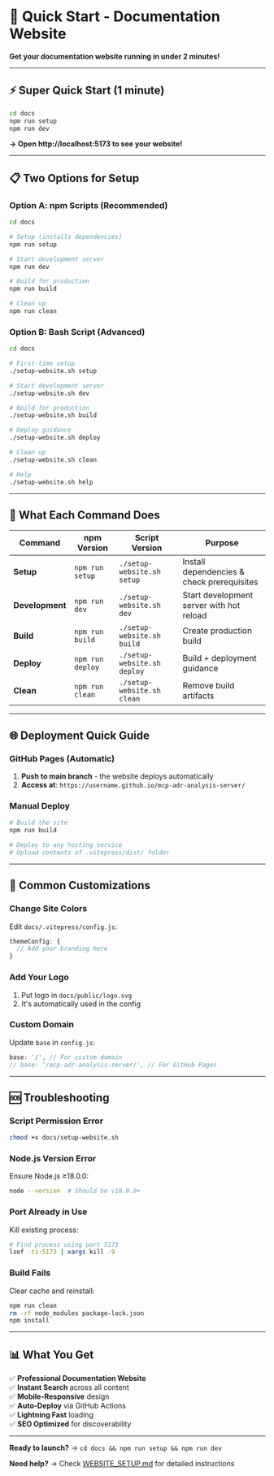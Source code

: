 # 🚀 Quick Start - Documentation Website

**Get your documentation website running in under 2 minutes!**

---

## ⚡ Super Quick Start (1 minute)

```bash
cd docs
npm run setup
npm run dev
```

**→ Open http://localhost:5173 to see your website!**

---

## 📋 Two Options for Setup

### **Option A: npm Scripts (Recommended)**

```bash
cd docs

# Setup (installs dependencies)
npm run setup

# Start development server
npm run dev

# Build for production
npm run build

# Clean up
npm run clean
```

### **Option B: Bash Script (Advanced)**

```bash
cd docs

# First-time setup
./setup-website.sh setup

# Start development server
./setup-website.sh dev

# Build for production
./setup-website.sh build

# Deploy guidance
./setup-website.sh deploy

# Clean up
./setup-website.sh clean

# Help
./setup-website.sh help
```

---

## 🎯 What Each Command Does

| Command         | npm Version      | Script Version              | Purpose                                    |
| --------------- | ---------------- | --------------------------- | ------------------------------------------ |
| **Setup**       | `npm run setup`  | `./setup-website.sh setup`  | Install dependencies & check prerequisites |
| **Development** | `npm run dev`    | `./setup-website.sh dev`    | Start development server with hot reload   |
| **Build**       | `npm run build`  | `./setup-website.sh build`  | Create production build                    |
| **Deploy**      | `npm run deploy` | `./setup-website.sh deploy` | Build + deployment guidance                |
| **Clean**       | `npm run clean`  | `./setup-website.sh clean`  | Remove build artifacts                     |

---

## 🌐 Deployment Quick Guide

### **GitHub Pages (Automatic)**

1. **Push to main branch** - the website deploys automatically
2. **Access at**: `https://username.github.io/mcp-adr-analysis-server/`

### **Manual Deploy**

```bash
# Build the site
npm run build

# Deploy to any hosting service
# Upload contents of .vitepress/dist/ folder
```

---

## 🎨 Common Customizations

### **Change Site Colors**

Edit `docs/.vitepress/config.js`:

```js
themeConfig: {
  // Add your branding here
}
```

### **Add Your Logo**

1. Put logo in `docs/public/logo.svg`
2. It's automatically used in the config

### **Custom Domain**

Update `base` in `config.js`:

```js
base: '/', // For custom domain
// base: '/mcp-adr-analysis-server/', // For GitHub Pages
```

---

## 🆘 Troubleshooting

### **Script Permission Error**

```bash
chmod +x docs/setup-website.sh
```

### **Node.js Version Error**

Ensure Node.js ≥18.0.0:

```bash
node --version  # Should be v18.0.0+
```

### **Port Already in Use**

Kill existing process:

```bash
# Find process using port 5173
lsof -ti:5173 | xargs kill -9
```

### **Build Fails**

Clear cache and reinstall:

```bash
npm run clean
rm -rf node_modules package-lock.json
npm install
```

---

## 📊 What You Get

✅ **Professional Documentation Website**  
✅ **Instant Search** across all content  
✅ **Mobile-Responsive** design  
✅ **Auto-Deploy** via GitHub Actions  
✅ **Lightning Fast** loading  
✅ **SEO Optimized** for discoverability

---

**Ready to launch?** → `cd docs && npm run setup && npm run dev`

**Need help?** → Check [WEBSITE_SETUP.md](WEBSITE_SETUP.md) for detailed instructions
